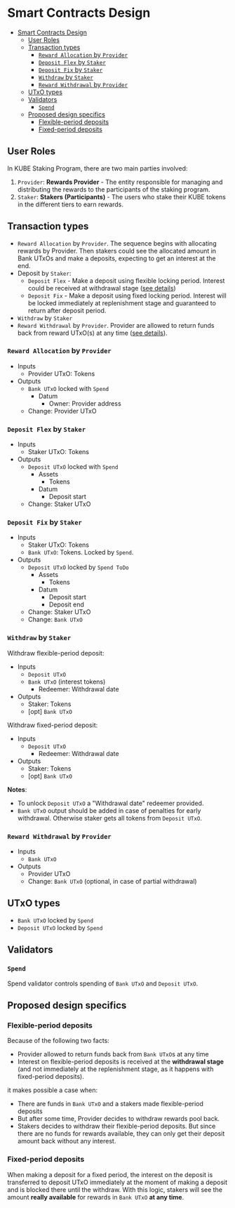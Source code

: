 # Smart Contracts Design

- [Smart Contracts Design](#smart-contracts-design)
  - [User Roles](#user-roles)
  - [Transaction types](#transaction-types)
    - [`Reward Allocation` by `Provider`](#reward-allocation-by-provider)
    - [`Deposit Flex` by `Staker`](#deposit-flex-by-staker)
    - [`Deposit Fix` by `Staker`](#deposit-fix-by-staker)
    - [`Withdraw` by `Staker`](#withdraw-by-staker)
    - [`Reward Withdrawal` by `Provider`](#reward-withdrawal-by-provider)
  - [UTxO types](#utxo-types)
  - [Validators](#validators)
    - [`Spend`](#spend)
  - [Proposed design specifics](#proposed-design-specifics)
    - [Flexible-period deposits](#flexible-period-deposits)
    - [Fixed-period deposits](#fixed-period-deposits)


## User Roles

In KUBE Staking Program, there are two main parties involved:

1. `Provider`: **Rewards Provider** - The entity responsible for managing and distributing the rewards to the participants of the staking program.
2. `Staker`: **Stakers (Participants)** - The users who stake their KUBE tokens in the different tiers to earn rewards.

## Transaction types

- `Reward Allocation` by `Provider`. The sequence begins with allocating rewards by Provider. Then stakers could see the allocated amount in Bank UTxOs and make a deposits, expecting to get an interest at the end.
- Deposit by `Staker`:
   - `Deposit Flex` - Make a deposit using flexible locking period. Interest could be received at withdrawal stage ([see details](#flex-spec))
   - `Deposit Fix` - Make a deposit using fixed locking period. Interest will be locked immediately at replenishment stage and guaranteed to return after deposit period. 
- `Withdraw` by `Staker`
- `Reward Withdrawal` by `Provider`. Provider are allowed to return funds back from reward UTxO(s) at any time ([see details](#flex-spec)).


### `Reward Allocation` by `Provider`

- Inputs
  - Provider UTxO: Tokens
- Outputs
  - `Bank UTxO` locked with `Spend`
    - Datum
      - Owner: Provider address
  - Change: Provider UTxO

### `Deposit Flex` by `Staker`

- Inputs
  - Staker UTxO: Tokens
- Outputs
  - `Deposit UTxO` locked with `Spend`
    - Assets
      - Tokens
    - Datum
      - Deposit start
  - Change: Staker UTxO


### `Deposit Fix` by `Staker`

- Inputs
  - Staker UTxO: Tokens
  - `Bank UTxO`: Tokens. Locked by `Spend`.
- Outputs
  - `Deposit UTxO` locked by `Spend ToDo`
    - Assets
      - Tokens
    - Datum
      - Deposit start
      - Deposit end
  - Change: Staker UTxO
  - Change: `Bank UTxO`


### `Withdraw` by `Staker`

Withdraw flexible-period deposit:

- Inputs
  - `Deposit UTxO`
  - `Bank UTxO` (interest tokens)
    - Redeemer: Withdrawal date
- Outputs
  - Staker: Tokens
  - [opt] `Bank UTxO`

Withdraw fixed-period deposit:

- Inputs
  - `Deposit UTxO`
    - Redeemer: Withdrawal date
- Outputs
  - Staker: Tokens
  - [opt] `Bank UTxO`

**Notes**:
- To unlock `Deposit UTxO` a "Withdrawal date" redeemer provided.
- `Bank UTxO` output should be added in case of penalties for early withdrawal. Otherwise staker gets all tokens from `Deposit UTxO`.


### `Reward Withdrawal` by `Provider`

- Inputs
  - `Bank UTxO`
- Outputs
  - Provider UTxO
  - Change: `Bank UTxO` (optional, in case of partial withdrawal)

## UTxO types

- `Bank UTxO` locked by `Spend`
- `Deposit UTxO` locked by `Spend`


## Validators

### `Spend`

Spend validator controls spending of `Bank UTxO` and `Deposit UTxO`.


## Proposed design specifics

### Flexible-period deposits<a name="flex-spec"></a>

Because of the following two facts:
- Provider allowed to return funds back from `Bank UTxO`s at any time
- Interest on flexible-period deposits is received at the **withdrawal stage** (and not immediately at the replenishment stage, as it happens with fixed-period deposits).

it makes possible a case when:
- There are funds in `Bank UTxO` and a stakers made flexible-period deposits
- But after some time, Provider decides to withdraw rewards pool back. 
- Stakers decides to withdraw their flexible-period deposits. But since there are no funds for rewards available, they can only get their deposit amount back without any interest. 

### Fixed-period deposits<a name="fix-spec"></a>

When making a deposit for a fixed period, the interest on the deposit is transferred to deposit UTxO immediately at the moment of making a deposit and is blocked there until the withdraw. With this logic, stakers will see the amount **really available** for rewards in `Bank UTxO` **at any time**.
